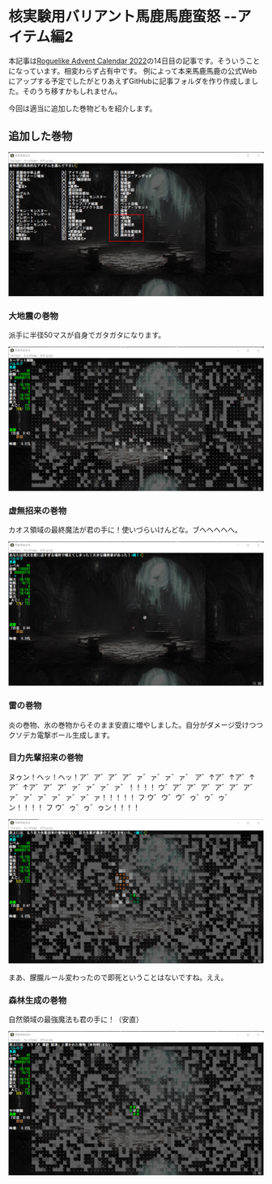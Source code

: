 # 核実験用バリアント馬鹿馬鹿蛮怒 --アイテム編2

本記事は[Roguelike Advent Calendar 2022](http://qiita.com "Roguelike Advent Calendar 2022")の14日目の記事です。そういうことになっています。相変わらず占有中です。
例によって本来馬鹿馬鹿の公式Webにアップする予定でしたがとりあえずGitHubに記事フォルダを作り作成しました。そのうち移すかもしれません。

今回は適当に追加した巻物どもを紹介します。

## 追加した巻物

![追加した巻物](./item2-1.png)

### 大地震の巻物

派手に半径50マスが自身でガタガタになります。

![あーもう滅茶苦茶だよ](./item2-2.png)

### 虚無招来の巻物

カオス領域の最終魔法が君の手に！使いづらいけんどな。ブヘヘヘヘへ。

![あーもう滅茶苦茶だよ](./item2-3.png)

### 雷の巻物

炎の巻物、氷の巻物からそのまま安直に増やしました。自分がダメージ受けつつクソデカ電撃ボール生成します。

### 目力先輩招来の巻物

ヌゥン！ヘッ！ヘッ！ア゛ア゛ア゛ア゛ァ゛ァ゛ァ゛ァ゛
ア゛↑ア゛↑ア゛↑ア゛↑ア゛ア゛ア゛ァ゛ァ゛ァ゛ァ゛！！！！
ウ゛ア゛ア゛ア゛ア゛ア゛ア゛ァ゛ァ゛ァ゛ァ゛ァ゛ァ゛ァ！！！！！
フ ウ゛ウ゛ウ゛ゥ゛ゥ゛ゥ゛ン！！！！
フ ウ゛ゥ゛ゥ゛ゥン！！！！

![うるせえ！](./item2-4.png)

まあ、朦朧ルール変わったので即死ということはないですね。ええ。

### 森林生成の巻物

自然領域の最強魔法も君の手に！（安直）

![やったぜ](./item2-5.png)
